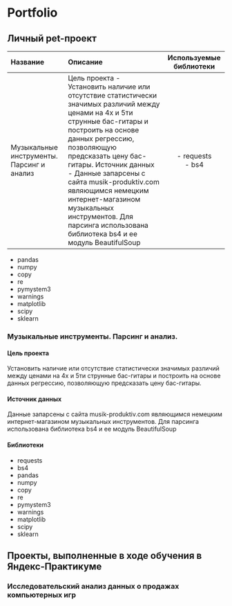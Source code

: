 # Portfolio

## Личный pet-проект

| Название | Описание | Используемые библиотеки |
| :-------------------- | :--------------------- |:---------------------------:|
| Музыкальные инструменты. Парсинг и анализ | Цель проекта - Установить наличие или отсутствие статистически значимых различий между ценами на 4х и 5ти струнные бас-гитары и построить на основе данных регрессию, позволяющую предсказать цену бас-гитары. Источник данных - Данные запарсены с сайта musik-produktiv.com являющимся немецким интернет-магазином музыкальных инструментов. Для парсинга использована библиотека bs4 и ее модуль BeautifulSoup | - requests <br/> - bs4
- pandas
- numpy
- copy
- re
- pymystem3
- warnings
- matplotlib
- scipy
- sklearn

### Музыкальные инструменты. Парсинг и анализ.

#### Цель проекта
Установить наличие или отсутствие статистически значимых различий между ценами на 4х и 5ти струнные бас-гитары и построить на основе данных регрессию, позволяющую предсказать цену бас-гитары.

#### Источник данных
Данные запарсены с сайта musik-produktiv.com являющимся немецким интернет-магазином музыкальных инструментов. Для парсинга использована библиотека bs4 и ее модуль BeautifulSoup

#### Библиотеки
- requests
- bs4
- pandas
- numpy
- copy
- re
- pymystem3
- warnings
- matplotlib
- scipy
- sklearn

## Проекты, выполненные в ходе обучения в Яндекс-Практикуме
### Исследовательский анализ данных о продажах компьютерных игр


